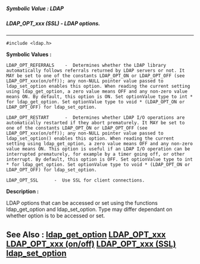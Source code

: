 ##### Symbolic Value : LDAP
##### LDAP_OPT_xxx (SSL) - LDAP options.
---
```
#include <ldap.h>
```

**Symbolic Values :**

	LDAP_OPT_REFERRALS	  -  Determines whether the LDAP library automatically follows referrals returned by LDAP servers or not. It MAY be set to one of the constants LDAP_OPT_ON or LDAP_OPT_OFF (see LDAP_OPT_xxx(on/off)); any non-NULL pointer value passed to ldap_set_option enables this option. When reading the current setting using ldap_get_option, a zero value means OFF and any non-zero value means ON. By default, this option is ON. Set optionValue type to int * for ldap_get_option. Set optionValue type to void * (LDAP_OPT_ON or LDAP_OPT_OFF) for ldap_set_option.

	LDAP_OPT_RESTART	  -  Determines whether LDAP I/O operations are automatically restarted if they abort prematurely. It MAY be set to one of the constants LDAP_OPT_ON or LDAP_OPT_OFF (see LDAP_OPT_xxx(on/off)); any non-NULL pointer value passed to ldap_set_option() enables this option. When reading the current setting using ldap_get_option, a zero value means OFF and any non-zero value means ON. This option is useful if an LDAP I/O operation can be interrupted prematurely, for example by a timer going off, or other interrupt. By default, this option is OFF. Set optionValue type to int * for ldap_get_option. Set optionValue type to void * (LDAP_OPT_ON or LDAP_OPT_OFF) for ldap_set_option.

	LDAP_OPT_SSL	  -  Use SSL for client connections.


**Description :**

LDAP options that can be accessed or set using the functions ldap_get_option and ldap_set_option.  Type may differ dependant on whether option is to be accessed or set.


**See Also :**
[ldap_get_option](/domino-c-api-docs/reference/Func/ldap_get_option)
[LDAP_OPT_xxx](/domino-c-api-docs/reference/Symb/LDAP_OPT_xxx)
[LDAP_OPT_xxx (on/off)](/domino-c-api-docs/reference/Symb/LDAP_OPT_xxx (on/off))
[LDAP_OPT_xxx (SSL)](/domino-c-api-docs/reference/Symb/LDAP_OPT_xxx (SSL))
[ldap_set_option](/domino-c-api-docs/reference/Func/ldap_set_option)
---
